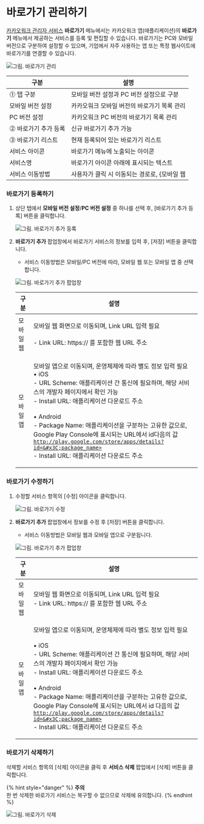 # 바로가기 관리하기

[카카오워크 관리자 서비스](https://admin.kakaowork.com/) **바로가기** 메뉴에서는 카카오워크 앱(애플리케이션)의 **바로가기** 메뉴에서 제공하는 서비스를 등록 및 편집할 수 있습니다. 바로가기는 PC와 모바일 버전으로 구분하여 설정할 수 있으며, 기업에서 자주 사용하는 앱 또는 특정 웹사이트에 바로가기를 연결할 수 있습니다.

![그림. 바로가기 관리](https://s3-us-west-2.amazonaws.com/secure.notion-static.com/13ee9ebd-63c2-4297-ad56-04a360000c62/%EB%B0%94%EB%A1%9C%EA%B0%80%EA%B8%B0\_%EA%B4%80%EB%A6%AC.png)

| 구분           | 설명                         |
| ------------ | -------------------------- |
| ⓵ 탭 구분       | 모바일 버전 설정과 PC 버전 설정으로 구분   |
| 모바일 버전 설정    | 카카오워크 모바일 버전의 바로가기 목록 관리   |
| PC 버전 설정     | 카카오워크 PC 버전의 바로가기 목록 관리    |
| ⓶ 바로가기 추가 등록 | 신규 바로가기 추가 가능              |
| ⓷ 바로가기 리스트   | 현재 등록되어 있는 바로가기 리스트        |
| 서비스 아이콘      | 바로가기 메뉴에 노출되는 아이콘          |
| 서비스명         | 바로가기 아이콘 아래에 표시되는 텍스트      |
| 서비스 이동방법     | 사용자가 클릭 시 이동되는 경로로, {모바일 웹 |

### 바로가기 등록하기

1.  상단 탭에서 **모바일 버전 설정**/**PC 버전 설정** 중 하나를 선택 후, \[바로가기 추가 등록] 버튼을 클릭합니다.

    ![그림. 바로가기 추가 등록](https://s3-us-west-2.amazonaws.com/secure.notion-static.com/ecef0764-8850-4570-852d-211f029b93bc/%EB%B0%94%EB%A1%9C%EA%B0%80%EA%B8%B0\_%EC%B6%94%EA%B0%80\_%EB%93%B1%EB%A1%9D.png)
2.  **바로가기 추가** 팝업창에서 바로가기 서비스의 정보를 입력 후, \[저장] 버튼을 클릭합니다.

    * 서비스 이동방법은 모바일/PC 버전에 따라, 모바일 웹 또는 모바일 앱 중 선택합니다.

    ![그림. 바로가기 추가 팝업창](https://s3-us-west-2.amazonaws.com/secure.notion-static.com/7c67ab04-ab90-46c9-966b-14411b1b29f4/%EB%B0%94%EB%A1%9C%EA%B0%80%EA%B8%B0\_%EC%B6%94%EA%B0%80\_\(1\).png)

    | 구분    | 설명                                                                                                                                                                                                                                                                                                                                                                  |
    | ----- | ------------------------------------------------------------------------------------------------------------------------------------------------------------------------------------------------------------------------------------------------------------------------------------------------------------------------------------------------------------------- |
    | 모바일 웹 | <p>모바일 웹 화면으로 이동되며, Link URL 입력 필요<br><br>- Link URL: https:// 를 포함한 웹 URL 주소</p>                                                                                                                                                                                                                                                                                   |
    | 모바일 앱 | <p>모바일 앱으로 이동되며, 운영체제에 따라 별도 정보 입력 필요<br>• iOS<br>- URL Scheme: 애플리케이션 간 통신에 필요하며, 해당 서비스의 개발자 페이지에서 확인 가능<br>- Install URL: 애플리케이션 다운로드 주소<br><br>• Android<br>- Package Name: 애플리케이션을 구분하는 고유한 값으로, Google Play Console에 표시되는 URL에서 id다음의 값<br><code>http://play.google.com/store/apps/details?id=&#x3C;package_name></code><br>- Install URL: 애플리케이션 다운로드 주소</p> |

### 바로가기 수정하기

1.  수정할 서비스 항목의 \[수정] 아이콘을 클릭합니다.

    ![그림. 바로가기 수정](https://s3-us-west-2.amazonaws.com/secure.notion-static.com/3a5b9d35-5c34-4ecd-9ec4-de4d328a0e55/%EB%B0%94%EB%A1%9C%EA%B0%80%EA%B8%B0\_%EC%88%98%EC%A0%95.png)
2.  **바로가기 추가** 팝업창에서 정보를 수정 후 \[저장] 버튼을 클릭합니다.

    * 서비스 이동방법은 모바일 웹과 모바일 앱으로 구분됩니다.

    ![그림. 바로가기 추가 팝업창](https://s3-us-west-2.amazonaws.com/secure.notion-static.com/7c67ab04-ab90-46c9-966b-14411b1b29f4/%EB%B0%94%EB%A1%9C%EA%B0%80%EA%B8%B0\_%EC%B6%94%EA%B0%80\_\(1\).png)

    | 구분    | 설명                                                                                                                                                                                                                                                                                                                                                                           |
    | ----- | ---------------------------------------------------------------------------------------------------------------------------------------------------------------------------------------------------------------------------------------------------------------------------------------------------------------------------------------------------------------------------- |
    | 모바일 웹 | <p>모바일 웹 화면으로 이동되며, Link URL 입력 필요<br>- Link URL: https:// 를 포함한 웹 URL 주소</p>                                                                                                                                                                                                                                                                                                |
    | 모바일 앱 | <p>모바일 앱으로 이동되며, 운영체제에 따라 별도 정보 입력 필요<br><br>• iOS<br>- URL Scheme: 애플리케이션 간 통신에 필요하며, 해당 서비스의 개발자 페이지에서 확인 가능<br>- Install URL: 애플리케이션 다운로드 주소<br><br>• Android<br>- Package Name: 애플리케이션을 구분하는 고유한 값으로, Google Play Console에 표시되는 URL에서 id 다음의 값<br><code>http://play.google.com/store/apps/details?id=&#x3C;package_name></code><br>- Install URL: 애플리케이션 다운로드 주소<br></p> |

### 바로가기 삭제하기

삭제할 서비스 항목의 \[삭제] 아이콘을 클릭 후 **서비스 삭제** 팝업에서 \[삭제] 버튼을 클릭합니다.

{% hint style="danger" %}
**주의**\
한 번 삭제한 바로가기 서비스는 복구할 수 없으므로 삭제에 유의합니다.
{% endhint %}

![그림. 바로가기 삭제](https://s3-us-west-2.amazonaws.com/secure.notion-static.com/ec85431b-8f7b-4f7d-9aee-a9cad5576f51/%EB%B0%94%EB%A1%9C%EA%B0%80%EA%B8%B0\_%EC%82%AD%EC%A0%9C.png)

